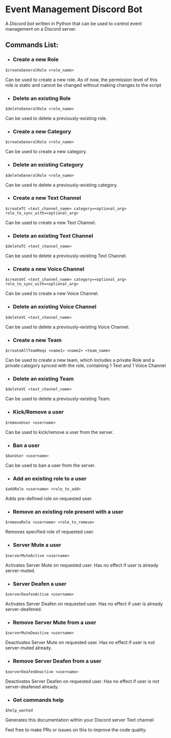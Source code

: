 # Event Management Discord Bot

A *Discord bot* written in Python that can be used to control event management on a Discord server.  

Commands List:
----
- ### Create a new Role
`$createGeneralRole <role_name>`

Can be used to create a new role. As of now, the permission level of this role is static and cannot be changed without making changes to the script

- ### Delete an existing Role
`$deleteGeneralRole <role_name>`  

Can be used to delete a previously-existing role.

- ### Create a new Category
`$createGeneralRole <role_name>`

Can be used to create a new category. 

- ### Delete an existing Category
`$deleteGeneralRole <role_name>`

Can be used to delete a previously-existing category.

- ### Create a new Text Channel
`$createTC <text_channel_name> category=<optional_arg> role_to_sync_with=<optional_arg>`

Can be used to create a new Text Channel.
  
- ### Delete an existing Text Channel
`$deleteTC <text_channel_name>`

Can be used to delete a previously-existing Text Channel.

- ### Create a new Voice Channel
`$createVC <text_channel_name> category=<optional_arg> role_to_sync_with=<optional_arg>`

Can be used to create a new Voice Channel.
  
- ### Delete an existing Voice Channel
`$deleteVC <text_channel_name>`

Can be used to delete a previously-existing Voice Channel.

- ### Create a new Team
`$createAllTeamReqs <name1> <name2> <team_name>`

Can be used to create a new team, which includes a private Role and a private category synced with the role, containing 1 Text and 1 Voice Channel
  
- ### Delete an existing Team
`$deleteVC <text_channel_name>`

Can be used to delete a previously-existing Team.
  
- ### Kick/Remove a user
`$removeUser <username>`
  
Can be used to kick/remove a user from the server.
  
- ### Ban a user
`$banUser <username>`
  
Can be used to ban a user from the server.

- ### Add an existing role to a user
`$addRole <username> <role_to_add>`
  
Adds pre-defined role on requested user.
  
- ### Remove an existing role present with a user
`$removeRole <username> <role_to_remove>`
  
Removes specified role of requested user.
  
- ### Server Mute a user
`$serverMuteActive <username>`
  
Activates Server Mute on requested user. Has no effect if user is already server-muted.
  
- ### Server Deafen a user
`$serverDeafenActive <username>`
  
Activates Server Deafen on requested user. Has no effect if user is already server-deafened.
  
- ### Remove Server Mute from a user
`$serverMuteDeactive <username>`
  
Deactivates Server Mute on requested user. Has no effect if user is not server-muted already.
  
- ### Remove Server Deafen from a user
`$serverDeafenDeactive <username>`
  
Deactivates Server Deafen on requested user. Has no effect if user is not server-deafened already.

- ### Get commands help
`$help_wanted`

Generates this documentation within your Discord server Text channel

Feel free to make PRs or issues on this to improve the code quality.
